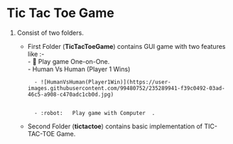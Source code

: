 # Tic Tac Toe Game

1. Consist of two folders.
    - First Folder (**TicTacToeGame**) contains GUI game with two features like :-            
            - :muscle:  Play game One-on-One.                
            - Human Vs Human (Player 1 Wins)
            
            - ![HumanVsHuman(Player1Win)](https://user-images.githubusercontent.com/99480752/235289941-f39c0492-03ad-46c5-a908-c470adc1cb0d.jpg)


            - :robot:   Play game with Computer  .
    - Second Folder (**tictactoe**) contains basic implementation of TIC-TAC-TOE Game.
